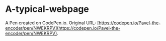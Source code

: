 # A-typical-webpage

A Pen created on CodePen.io. Original URL: [https://codepen.io/Pavel-the-encoder/pen/NWEKRPV](https://codepen.io/Pavel-the-encoder/pen/NWEKRPV).

